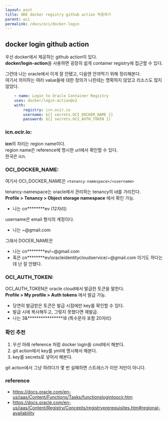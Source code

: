 ```yaml
---
layout: post
title: OKE docker registry github action 적용하기
parent: oci
permalink: /docs/oci/docker-login
---
```


## docker login github action

우선 docker에서 제공하는 github action이 있다.  
**docker/login-action**을 사용하면 굉장히 쉽게 container registry에 접근할 수 있다.  

그런데 나는 oracle에서 이게 잘 안됐고, 다음엔 안까먹기 위해 정리해본다.  
여기서 의미하는 여러 value들에 대한 정의가 나한테는 명확하지 않았고 리소스도 많지 않았다.

```yml
    - name: Login to Oracle Container Registry
    uses: docker/login-action@v2
    with:
        registry: icn.ocir.io
        username: ${{ secrets.OCI_DOCKER_NAME }}
        password: ${{ secrets.OCI_AUTH_TOKEN }}
```

### icn.ocir.io:  

**icn**의 자리는 region name이다.  
region name은 reference에 명시한 url에서 확인할 수 있다.  
한국은 icn.

### OCI_DOCKER_NAME:  

여기서 OCI_DOCKER_NAME은 `<tenancy-namespace>/<username>`

tenancy-namespace는 oracle에서 관리하는 tenancy의 id를 가리킨다.  
**Profile > Tenancy > Object storage namespace** 에서 확인 가능.  
- 나는 cn\*\*\*\*\*\*\*\*ev (12자리)

username은 email 형식의 계정이다.
- 나는 ~@gmail.com

그래서 DOCER_NAME은
- 나는 cn\*\*\*\*\*\*\*\*ev/~@gmail.com
- 혹은 cn\*\*\*\*\*\*\*\*ev/oracleidentitycloudservice/~@gmail.com 이기도 하다는데 난 잘 안됐다.

### OCI_AUTH_TOKEN:  

OCI_AUTH_TOKEN은 oracle cloud에서 발급한 토큰을 말한다.  
**Profile > My profile > Auth tokens** 에서 발급 가능.  
- 당연히 발급받은 토큰은 발급 시점에만 key를 확인할 수 있다.
- 발급 시에 복사해두고, 그렇지 못했다면 재발급.
- 나는 3&\*\*\*\*\*\*\*\*\*\*\*\*\*\*\*\*!8 (특수문자 포함 20자리)

### 확인 추천

1. 우선 아래 reference 처럼 docker login을 cmd에서 해본다.  
2. git action에서 key를 yml에 명시해서 해본다.
3. key를 secrets로 넣어서 해본다.

git action에서 그냥 하려다가 몇 번 실패하면 스트레스가 이만 저만이 아니다.

### reference

- https://docs.oracle.com/en-us/iaas/Content/Functions/Tasks/functionslogintoocir.htm
- https://docs.oracle.com/en-us/iaas/Content/Registry/Concepts/registryprerequisites.htm#regional-availability